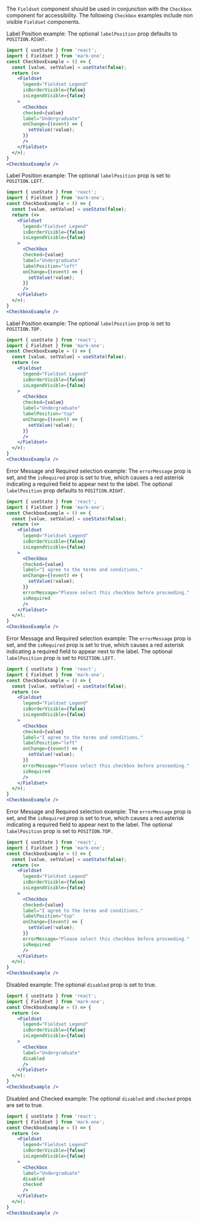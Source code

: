 The `Fieldset` component should be used in conjunction with the `Checkbox` component for accessibility. The following `Checkbox` examples include non visible `Fieldset` components.

Label Position example: The optional `labelPosition` prop defaults to `POSITION.RIGHT.`
```jsx
import { useState } from 'react';
import { Fieldset } from 'mark-one';
const CheckboxExample = () => {
  const [value, setValue] = useState(false);
  return (<>
    <Fieldset
      legend="Fieldset Legend"
      isBorderVisible={false}
      isLegendVisible={false}
    >
      <Checkbox
      checked={value}
      label="Undergraduate"
      onChange={(event) => {
        setValue(!value);
      }}
      />
    </Fieldset>
  </>);
}
<CheckboxExample />
```

Label Position example: The optional `labelPosition` prop is set to `POSITION.LEFT.`
```jsx
import { useState } from 'react';
import { Fieldset } from 'mark-one';
const CheckboxExample = () => {
  const [value, setValue] = useState(false);
  return (<>
    <Fieldset
      legend="Fieldset Legend"
      isBorderVisible={false}
      isLegendVisible={false}
    >
      <Checkbox
      checked={value}
      label="Undergraduate"
      labelPosition="left"
      onChange={(event) => {
        setValue(!value);
      }}
      />
    </Fieldset>
  </>);
}
<CheckboxExample />
```

Label Position example: The optional `labelPosition` prop is set to `POSITION.TOP.`
```jsx
import { useState } from 'react';
import { Fieldset } from 'mark-one';
const CheckboxExample = () => {
  const [value, setValue] = useState(false);
  return (<>
    <Fieldset
      legend="Fieldset Legend"
      isBorderVisible={false}
      isLegendVisible={false}
    >
      <Checkbox
      checked={value}
      label="Undergraduate"
      labelPosition="top"
      onChange={(event) => {
        setValue(!value);
      }}
      />
    </Fieldset>
  </>);
}
<CheckboxExample />
```

Error Message and Required selection example: The `errorMessage` prop is set, and the `isRequired` prop is set to true, which causes a red asterisk indicating a required field to appear next to the label. The optional `labelPosition` prop defaults to `POSITION.RIGHT.`
```jsx
import { useState } from 'react';
import { Fieldset } from 'mark-one';
const CheckboxExample = () => {
  const [value, setValue] = useState(false);
  return (<>
    <Fieldset
      legend="Fieldset Legend"
      isBorderVisible={false}
      isLegendVisible={false}
    >
      <Checkbox
      checked={value}
      label="I agree to the terms and conditions."
      onChange={(event) => {
        setValue(!value);
      }}
      errorMessage="Please select this checkbox before proceeding."
      isRequired
      />
    </Fieldset>
  </>);
}
<CheckboxExample />
```

Error Message and Required selection example: The `errorMessage` prop is set, and the `isRequired` prop is set to true, which causes a red asterisk indicating a required field to appear next to the label. The optional `labelPosition` prop is set to `POSITION.LEFT.`
```jsx
import { useState } from 'react';
import { Fieldset } from 'mark-one';
const CheckboxExample = () => {
  const [value, setValue] = useState(false);
  return (<>
    <Fieldset
      legend="Fieldset Legend"
      isBorderVisible={false}
      isLegendVisible={false}
    >
      <Checkbox
      checked={value}
      label="I agree to the terms and conditions."
      labelPosition="left"
      onChange={(event) => {
        setValue(!value);
      }}
      errorMessage="Please select this checkbox before proceeding."
      isRequired
      />
    </Fieldset>
  </>);
}
<CheckboxExample />
```

Error Message and Required selection example: The `errorMessage` prop is set, and the `isRequired` prop is set to true, which causes a red asterisk indicating a required field to appear next to the label. The optional `labelPosition` prop is set to `POSITION.TOP.`
```jsx
import { useState } from 'react';
import { Fieldset } from 'mark-one';
const CheckboxExample = () => {
  const [value, setValue] = useState(false);
  return (<>
    <Fieldset
      legend="Fieldset Legend"
      isBorderVisible={false}
      isLegendVisible={false}
    >
      <Checkbox
      checked={value}
      label="I agree to the terms and conditions."
      labelPosition="top"
      onChange={(event) => {
        setValue(!value);
      }}
      errorMessage="Please select this checkbox before proceeding."
      isRequired
      />
    </Fieldset>
  </>);
}
<CheckboxExample />
```

Disabled example: The optional `disabled` prop is set to true.
```jsx
import { useState } from 'react';
import { Fieldset } from 'mark-one';
const CheckboxExample = () => {
  return (<>
    <Fieldset
      legend="Fieldset Legend"
      isBorderVisible={false}
      isLegendVisible={false}
    >
      <Checkbox
      label="Undergraduate"
      disabled
      />
    </Fieldset>
  </>);
}
<CheckboxExample />
```

Disabled and Checked example: The optional `disabled` and `checked` props are set to true.
```jsx
import { useState } from 'react';
import { Fieldset } from 'mark-one';
const CheckboxExample = () => {
  return (<>
    <Fieldset
      legend="Fieldset Legend"
      isBorderVisible={false}
      isLegendVisible={false}
    >
      <Checkbox
      label="Undergraduate"
      disabled
      checked
      />
    </Fieldset>
  </>);
}
<CheckboxExample />
```

